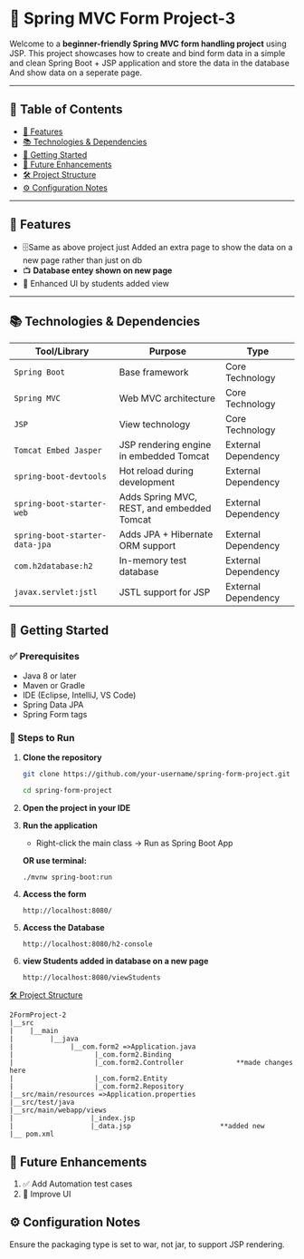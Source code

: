 # 🌿 Spring MVC Form Project-3

Welcome to a **beginner-friendly Spring MVC form handling project** using JSP. This project showcases how to create and bind form data in a simple and clean Spring Boot + JSP application and store the data in the database And show data on a seperate page.

---

## 📘 Table of Contents

- [🌟 Features](#-features)
- [📚 Technologies & Dependencies](#-technologies--dependencies)
- [🚀 Getting Started](#-getting-started)
- [🎯 Future Enhancements](#-future-enhancements)
- [🛠️ Project Structure](#-project-structure)
- [⚙️ Configuration Notes](#-configuration-notes)

---

## 🌟 Features

- 🗄️Same as above project just Added an extra page to show the data on a new page rather than just on db
- 📺 **Database entey shown on new page**
- 💫 Enhanced UI by students added view

---

## 📚 Technologies & Dependencies

| Tool/Library                   | Purpose                                    | Type                |
| ------------------------------ | ------------------------------------------ | ------------------- |
| `Spring Boot`                  | Base framework                             | Core Technology     |
| `Spring MVC`                   | Web MVC architecture                       | Core Technology     |
| `JSP`                          | View technology                            | Core Technology     |
| `Tomcat Embed Jasper`          | JSP rendering engine in embedded Tomcat    | External Dependency |
| `spring-boot-devtools`         | Hot reload during development              | External Dependency |
| `spring-boot-starter-web`      | Adds Spring MVC, REST, and embedded Tomcat | External Dependency |
| `spring-boot-starter-data-jpa` | Adds JPA + Hibernate ORM support           | External Dependency |
| `com.h2database:h2`            | In-memory test database                    | External Dependency |
| `javax.servlet:jstl`           | JSTL support for JSP                       | External Dependency |

## 🚀 Getting Started

### ✅ Prerequisites

- Java 8 or later
- Maven or Gradle
- IDE (Eclipse, IntelliJ, VS Code)
- Spring Data JPA
- Spring Form tags

### 🔧 Steps to Run

1. **Clone the repository**

   ```bash
   git clone https://github.com/your-username/spring-form-project.git

   cd spring-form-project
   ```

2. **Open the project in your IDE**

3. **Run the application**

   - Right-click the main class → Run as Spring Boot App

   **OR use terminal:**

   ```
   ./mvnw spring-boot:run

   ```

4. **Access the form**

   ```
   http://localhost:8080/
   ```

5. **Access the Database**

   ```
   http://localhost:8080/h2-console
   ```

6. **view Students added in database on a new page**
   ```
   http://localhost:8080/viewStudents
   ```

[🛠️ Project Structure](#-project-structure)

```
2FormProject-2
|__src
|    |__main
|         |__java
|              |__com.form2 =>Application.java
|                    |_com.form2.Binding
|                    |_com.form2.Controller             **made changes here
|                    |_com.form2.Entity
|                    |_com.form2.Repository
|__src/main/resources =>Application.properties
|__src/test/java
|__src/main/webapp/views
|                   |_index.jsp
|                   |_data.jsp                      **added new
|__ pom.xml

```

## 🎯 Future Enhancements

1. ✅ Add Automation test cases
2. 🎨 Improve UI

## ⚙️ Configuration Notes

Ensure the packaging type is set to war, not jar, to support JSP rendering.
